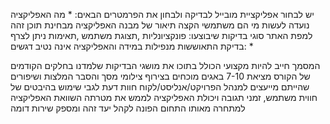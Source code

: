 יש לבחור אפליקציית מובייל לבדיקה ולבחון את הפרמטרים הבאים: *
מה האפליקציה נועדה לעשות
מי הם משתמשי הקצה
תיאור של מבנה האפליקציה מבחינת תוכן זהה למפת האתר
סוגי בדיקות שיבוצעו: פונקציונליות ,תצוגת משתמש ,תאימות
ניתן לצרף בדיקת התאוששות מנפילות במידה והאפליקציה אינה נטיב
דגשים: *

המסמך חייב להיות מקצועי הכולל בתוכו את מושגי הבדיקות שלמדנו בחלקים הקודמים של הקורס
מציאת 7-10 באגים מוכחים בצירוף צילומי מסך והסבר
המלצות ושיפורים שהייתם מייעצים למנהל הפרויקט/אנליסט/לקוח
חוות דעת לגבי שימוש בהיבטים של חווית משתמש, זמני תגובה ויכולת האפליקציה לממש את מטרתה
השוואת האפליקציה למתחרה מאותו התחום הפונה לקהל יעד זהה ומספק שירות דומה
